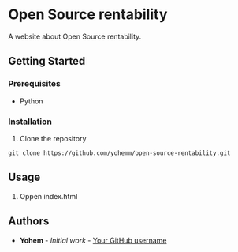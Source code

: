 # Open Source rentability
A website about Open Source rentability.

## Getting Started

### Prerequisites

- Python

### Installation

1. Clone the repository
```git
git clone https://github.com/yohemm/open-source-rentability.git
```

## Usage

1. Oppen index.html

## Authors

* **Yohem** - *Initial work* - [Your GitHub username](https://github.com/yohemm)
